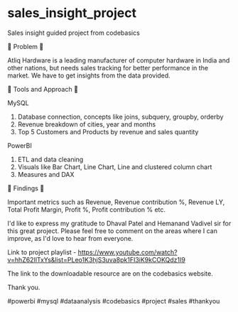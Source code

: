 # sales_insight_project
Sales insight guided project from codebasics

🌟 Problem 🌟

Atliq Hardware is a leading manufacturer of computer hardware in India and other nations, but needs sales tracking for better performance in the market. We have to get insights from the data provided.

🌟 Tools and Approach 🌟

MySQL
1. Database connection, concepts like joins, subquery, groupby, orderby
2. Revenue breakdown of cities, year and months
4. Top 5 Customers and Products by revenue and sales quantity

PowerBI
1. ETL and data cleaning
2. Visuals like Bar Chart, Line Chart, Line and clustered column chart
3. Measures and DAX

🌟 Findings 🌟

Important metrics such as Revenue, Revenue contribution %, Revenue LY, Total Profit Margin, Profit %, Profit contribution % etc.

I'd like to express my gratitude to Dhaval Patel and Hemanand Vadivel sir for this great project. Please feel free to comment on the areas where I can improve, as I'd love to hear from everyone.

Link to project playlist - https://www.youtube.com/watch?v=hhZ62IlTxYs&list=PLeo1K3hjS3uva8pk1FI3iK9kCOKQdz1I9

The link to the downloadable resource are on the codebasics website.

Thank you.

#powerbi #mysql #dataanalysis #codebasics #project #sales #thankyou
